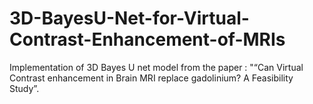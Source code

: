 # 3D-BayesU-Net-for-Virtual-Contrast-Enhancement-of-MRIs
Implementation of 3D Bayes U net model from the paper : "“Can Virtual Contrast enhancement in Brain MRI replace gadolinium? A Feasibility Study”.
